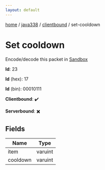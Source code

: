 ```yaml
---
layout: default
---
```


[home](/)  /  [java338](/protocol/java338)  /  [clientbound](/protocol/java338/clientbound)  /  set-cooldown

# Set cooldown

Encode/decode this packet in [Sandbox](../../../sandbox/java338#Clientbound.SetCooldown)

**Id**: 23

**Id** (hex): 17

**Id** (bin): 00010111

**Clientbound**: ✔️

**Serverbound**: ✖️

## Fields

Name | Type
---|---
item | varuint
cooldown | varuint
